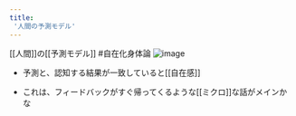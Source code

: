 ```yaml
---
title:
 '人間の予測モデル'
---
```


[[人間]]の[[予測モデル]]
#自在化身体論
![image](https://gyazo.com/408e2bf1f4e00586e0861b4dff830445/thumb/1000)

- 予測と、認知する結果が一致していると[[自在感]]

- これは、フィードバックがすぐ帰ってくるような[[ミクロ]]な話がメインかな
